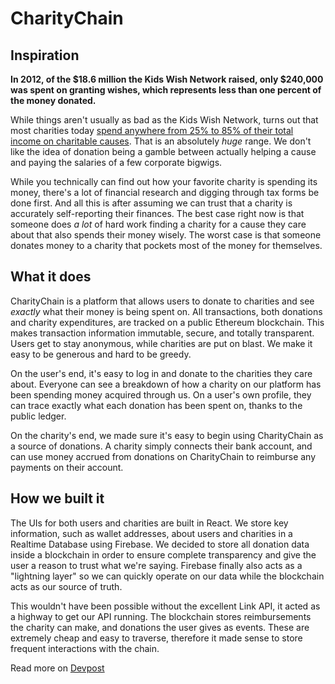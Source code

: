 # CharityChain

## Inspiration

**In 2012, of the $18.6 million the Kids Wish Network raised, only $240,000 was spent on granting wishes, which represents less than one percent of the money donated.**

While things aren't usually as bad as the Kids Wish Network, turns out that most charities today [spend anywhere from 25% to 85% of their total income on charitable causes](https://www.theweek.co.uk/fact-check/98581/fact-check-how-do-charities-spend-your-money). That is an absolutely _huge_ range. We don't like the idea of donation being a gamble between actually helping a cause and paying the salaries of a few corporate bigwigs.


While you technically can find out how your favorite charity is spending its money, there's a lot of financial research and digging through tax forms be done first. And all this is after assuming we can trust that a charity is accurately self-reporting their finances. The best case right now is that someone does _a lot_ of hard work finding a charity for a cause they care about that also spends their money wisely. The worst case is that someone donates money to a charity that pockets most of the money for themselves. 


## What it does


CharityChain is a platform that allows users to donate to charities and see _exactly_ what their money is being spent on. All transactions, both donations and charity expenditures, are tracked on a public Ethereum blockchain. This makes transaction information immutable, secure, and totally transparent. Users get to stay anonymous, while charities are put on blast. We make it easy to be generous and hard to be greedy.

On the user's end, it's easy to log in and donate to the charities they care about. Everyone can see a breakdown of how a charity on our platform has been spending money acquired through us. On a user's own profile, they can trace exactly what each donation has been spent on, thanks to the public ledger.

On the charity's end, we made sure it's easy to begin using CharityChain as a source of donations. A charity simply connects their bank account, and can use money accrued from donations on CharityChain to reimburse any payments on their account.


## How we built it


The UIs for both users and charities are built in React. We store key information, such as wallet addresses, about users and charities in a Realtime Database using Firebase. We decided to store all donation data inside a blockchain in order to ensure complete transparency and give the user a reason to trust what we're saying. Firebase finally also acts as a "lightning layer" so we can quickly operate on our data while the blockchain acts as our source of truth.


This wouldn't have been possible without the excellent Link API, it acted as a highway to get our API running. The blockchain stores reimbursements the charity can make, and donations the user gives as events. These are extremely cheap and easy to traverse, therefore it made sense to store frequent interactions with the chain.  


Read more on [Devpost](https://devpost.com/software/charitychain)
